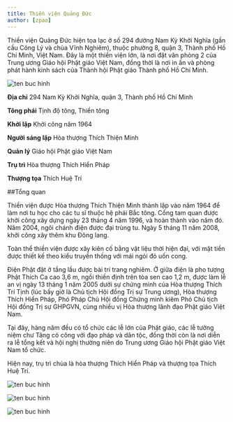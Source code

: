 ```yaml
---
title: Thiền viện Quảng Đức
author: [zpao]
---
```


Thiền viện Quảng Đức hiện tọa lạc ở số 294 đường Nam Kỳ Khởi Nghĩa (gần cầu Công Lý và chùa Vĩnh Nghiêm), thuộc phường 8, quận 3, Thành phố Hồ Chí Minh, Việt Nam. Đây là một thiền viện lớn, là nơi đặt văn phòng 2 của Trung ương Giáo hội Phật giáo Việt Nam, đồng thời là nơi in ấn và phòng phát hành kinh sách của Thành hội Phật giáo Thành phố Hồ Chí Minh.

![ten buc hinh](https://upload.wikimedia.org/wikipedia/commons/thumb/3/37/Thi%E1%BB%81n_vi%E1%BB%87n_Qu%E1%BA%A3ng_%C4%90%E1%BB%A9c.jpg/800px-Thi%E1%BB%81n_vi%E1%BB%87n_Qu%E1%BA%A3ng_%C4%90%E1%BB%A9c.jpg "ten buc hinh")

**Địa chỉ**	 294 Nam Kỳ Khởi Nghĩa, quận 3, Thành phố Hồ Chí Minh

**Tông phái**	Tịnh độ tông, Thiền tông

**Khởi lập**	Khởi công năm 1964

**Người sáng lập**	Hòa thượng Thích Thiện Minh

**Quản lý**	Giáo hội Phật giáo Việt Nam

**Trụ trì**	 Hòa thượng Thích Hiển Pháp

**Thượng tọa**	Thích Huệ Trí

##Tổng quan

Thiền viện được Hòa thượng Thích Thiện Minh thành lập vào năm 1964 để làm nơi tu học cho các tu sĩ thuộc hệ phái Bắc tông. Cổng tam quan được khởi công xây dựng ngày 23 tháng 4 năm 1996, và hoàn thành vào năm đó. Năm 2004, ngôi chánh điện được đại trùng tu. Ngày 5 tháng 11 năm 2008, khởi công xây thêm khu Đông lang.

Toàn thể thiền viện được xây kiên cố bằng vật liệu thời hiện đại, với mặt tiền được thiết kế theo kiểu truyền thống với mái ngói đỏ uốn cong.

Điện Phật đặt ở tầng lầu được bài trí trang nghiêm. Ở giữa điện là pho tượng Phật Thích Ca cao 3,6 m, ngồi thiền định trên tòa sen cao 1,2 m, được làm lễ an vị ngày 13 tháng 1 năm 2005 dưới sự chứng minh của Hòa thượng Thích Trí Tịnh (lúc bấy giờ là Chủ tịch Hội đồng Trị sự Trung ương), Hòa thượng Thích Hiển Pháp, Phó Pháp Chủ Hội đồng Chứng minh kiêm Phó Chủ tịch Hội đồng Trị sự GHPGVN, cùng nhiều vị Hòa thượng lãnh đạo Phật giáo Việt Nam.

Tại đây, hàng năm đều có tổ chức các lễ lớn của Phật giáo, các lễ tưởng niệm chư Tăng có công với đạo pháp và dân tộc, đồng thời còn là nơi diễn ra lễ tổng kết và hội nghị thường niên do Trung ương Giáo hội Phật giáo Việt Nam tổ chức.

Hiện nay, trụ trì chùa là hòa thượng Thích Hiển Pháp và thượng tọa Thích Huệ Trí.

![ten buc hinh](https://static.mytour.vn/upload_images/Image/Ninh/List%204/51%20Thi%E1%BB%81n%20vi%E1%BB%87n%20Qu%E1%BA%A3ng%20%C4%90%E1%BB%A9c/1520232800_b5f032e89c_b.jpg "ten buc hinh")

![ten buc hinh](https://static.mytour.vn/upload_images/Image/Tuan%20NL/Den%20Chua/Thien%20Vien%20Quang%20Duc/tv-QuangDuc1.jpg "ten buc hinh")

![ten buc hinh](https://upload.wikimedia.org/wikipedia/commons/thumb/6/61/Thi%E1%BB%81n_vi%E1%BB%87n_Qu%E1%BA%A3ng_%C4%90%E1%BB%A9c_2.jpg/800px-Thi%E1%BB%81n_vi%E1%BB%87n_Qu%E1%BA%A3ng_%C4%90%E1%BB%A9c_2.jpg "ten buc hinh")
